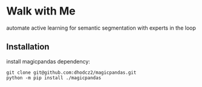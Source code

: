 # Walk with Me
automate active learning for semantic segmentation with experts in the loop

## Installation

install magicpandas dependency:
```
git clone git@github.com:dhodcz2/magicpandas.git
python -m pip install ./magicpandas
```